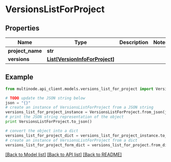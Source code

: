 # VersionsListForProject


## Properties
Name | Type | Description | Notes
------------ | ------------- | ------------- | -------------
**project_name** | **str** |  | 
**versions** | [**List[VersionInfoForProject]**](VersionInfoForProject.md) |  | 

## Example

```python
from multinode.api_client.models.versions_list_for_project import VersionsListForProject

# TODO update the JSON string below
json = "{}"
# create an instance of VersionsListForProject from a JSON string
versions_list_for_project_instance = VersionsListForProject.from_json(json)
# print the JSON string representation of the object
print VersionsListForProject.to_json()

# convert the object into a dict
versions_list_for_project_dict = versions_list_for_project_instance.to_dict()
# create an instance of VersionsListForProject from a dict
versions_list_for_project_form_dict = versions_list_for_project.from_dict(versions_list_for_project_dict)
```
[[Back to Model list]](../README.md#documentation-for-models) [[Back to API list]](../README.md#documentation-for-api-endpoints) [[Back to README]](../README.md)



